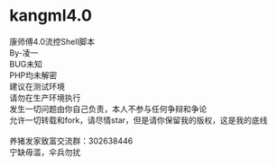 # kangml4.0
康师傅4.0流控Shell脚本<br>
By-凌一<br>
BUG未知<br>
PHP均未解密<br>
建议在测试环境<br>
请勿在生产环境执行<br>
发生一切问题由你自己负责，本人不参与任何争辩和争论<br>
允许一切转载和fork，请尽情star，但是请你保留我的版权，这是我的底线<br>
<br>
养猪发家致富交流群：302638446<br>
宁缺毋滥，伞兵勿扰<br>
